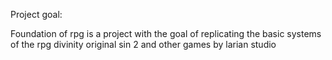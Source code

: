 Project goal:

Foundation of rpg is a project with the goal of replicating the basic systems of the rpg divinity original sin 2 and other games by larian studio
